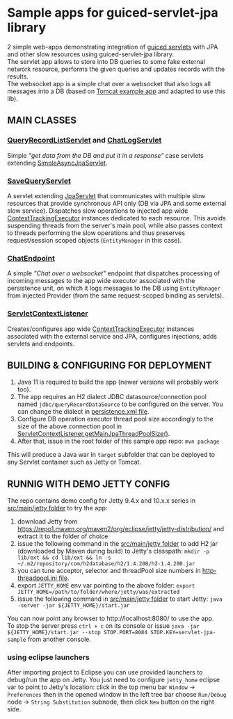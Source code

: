 # Sample apps for guiced-servlet-jpa library

2 simple web-apps demonstrating integration of [guiced servlets](https://github.com/morgwai/servlet-scopes) with JPA and other slow resources using guiced-servlet-jpa library.<br/>
The servlet app allows to store into DB queries to some fake external network resource, performs the given queries and updates records with the results.<br/>
The websocket app is a simple chat over a websocket that also logs all messages into a DB
(based on [Tomcat example app](https://github.com/apache/tomcat/blob/trunk/webapps/examples/websocket/chat.xhtml) and adapted to use this lib).



## MAIN CLASSES

### [QueryRecordListServlet](src/main/java/pl/morgwai/samples/guiced_servlet_jpa/servlets/QueryRecordListServlet.java) and [ChatLogServlet](src/main/java/pl/morgwai/samples/guiced_servlet_jpa/servlets/ChatLogServlet.java)

Simple <i>"get data from the DB and put it in a response"</i> case servlets extending [SimpleAsyncJpaServlet](../src/main/java/pl/morgwai/base/servlet/guiced/jpa/SimpleAsyncJpaServlet.java).


### [SaveQueryServlet](src/main/java/pl/morgwai/samples/guiced_servlet_jpa/servlets/SaveQueryServlet.java)

A servlet extending [JpaServlet](../src/main/java/pl/morgwai/base/servlet/guiced/jpa/JpaServlet.java) that communicates with multiple slow resources that provide synchronous API only (DB via JPA and some external slow service). Dispatches slow operations to injected app wide [ContextTrackingExecutor](https://github.com/morgwai/guice-context-scopes/blob/master/src/main/java/pl/morgwai/base/guice/scopes/ContextTrackingExecutor.java) instances dedicated to each resource. This avoids suspending threads from the server's main pool, while also passes context to threads performing the slow operations and thus preserves request/session scoped objects (`EntityManager` in this case).


### [ChatEndpoint](src/main/java/pl/morgwai/samples/guiced_servlet_jpa/servlets/ChatEndpoint.java)

A simple <i>"Chat over a websocket"</i> endpoint that dispatches processing of incoming messages to the app wide executor associated with the persistence unit, on which it logs messages to the DB using `EntityManager` from injected Provider (from the same request-scoped binding as servlets).


### [ServletContextListener](src/main/java/pl/morgwai/samples/guiced_servlet_jpa/servlets/ServletContextListener.java)

Creates/configures app wide [ContextTrackingExecutor](https://github.com/morgwai/guice-context-scopes/blob/master/src/main/java/pl/morgwai/base/guice/scopes/ContextTrackingExecutor.java) instances
associated with the external service and JPA, configures injections, adds servlets and endpoints.



## BUILDING & CONFIGURING FOR DEPLOYMENT

1. Java 11 is required to build the app (newer versions will probably work too).
1. The app requires an H2 dialect JDBC datasource/connection pool named `jdbc/queryRecordDataSource` to be configured on the server. You can change the dialect in [persistence.xml file](src/main/resources/META-INF/persistence.xml).
1. Configure DB operation executor thread pool size accordingly to the size of the above connection pool in [ServletContextListener.getMainJpaThreadPoolSize()](src/main/java/pl/morgwai/samples/guiced_servlet_jpa/servlets/ServletContextListener.java).
1. After that, issue in the root folder of this sample app repo: `mvn package`

This will produce a Java war in `target` subfolder that can be deployed to any Servlet container such as Jetty or Tomcat.



## RUNNIG WITH DEMO JETTY CONFIG

The repo contains demo config for Jetty 9.4.x and 10.x.x series in [src/main/jetty folder](src/main/jetty) to try the app:
1. download Jetty from https://repo1.maven.org/maven2/org/eclipse/jetty/jetty-distribution/ and extract it to the folder of choice
1. issue the following command in the [src/main/jetty folder](src/main/jetty) to add H2 jar (downloaded by Maven during build) to Jetty's classpath: `mkdir -p lib/ext && cd lib/ext && ln -s ~/.m2/repository/com/h2database/h2/1.4.200/h2-1.4.200.jar`
1. you can tune acceptor, selector and threadPool size numbers in [http-threadpool.ini file](src/main/jetty/start.d/http-threadpool.ini).
1. export `JETTY_HOME` env var pointing to the above folder: `export JETTY_HOME=/path/to/folder/where/jetty/was/extracted`
1. issue the following command in [src/main/jetty folder](src/main/jetty) to start Jetty: `java -server -jar ${JETTY_HOME}/start.jar`<br/>

You can now point any browser to http://localhost:8080/ to use the app.<br/>
To stop the server press `ctrl + c` on its console or issue `java -jar ${JETTY_HOME}/start.jar --stop STOP.PORT=8084 STOP.KEY=servlet-jpa-sample` from another console.

### using eclipse launchers

After importing project to Eclipse you can use provided launchers to debug/run the app on Jetty. You
just need to configure `jetty_home` eclipse var to point to Jetty's location: click in the top menu bar `Window` -> `Preferences` then in the opened window in the left tree bar choose `Run/Debug` node  -> `String Substitution` subnode, then click `New` button on the right side.
